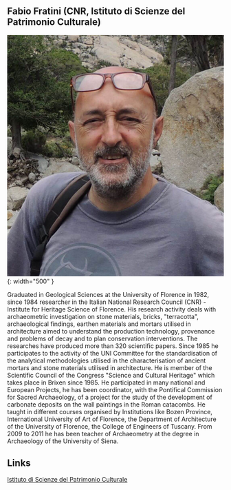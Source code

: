 ## Fabio Fratini (CNR, Istituto di Scienze del Patrimonio Culturale)

![Fabio](images/Fabio.jpg){: width="500" }

Graduated in Geological Sciences at the University of Florence in 1982, since 1984 researcher in the Italian National Research Council (CNR) - Institute for Heritage Science of Florence. His research activity deals with archaeometric investigation on stone materials, bricks, "terracotta", archaeological findings, earthen materials and mortars utilised in architecture aimed to understand the production technology, provenance and problems of decay and to plan conservation interventions. The researches have produced more than 320 scientific papers.
Since 1985 he participates to the activity of the UNI Committee for the standardisation of the analytical methodologies utilised in the characterisation of ancient mortars and stone materials utilised in architecture. He is member of the Scientific Council of the Congress "Science and Cultural Heritage" which takes place in Brixen  since 1985.
He participated in many national and European Projects, he has been coordinator, with the Pontifical Commission for Sacred Archaeology, of a project for the study of the development of carbonate deposits on the wall paintings in the Roman catacombs. He taught in different courses organised by Institutions like Bozen Province, International University of Art of Florence, the Department of Architecture of the University of Florence, the College of Engineers of Tuscany. From 2009 to 2011 he has been teacher of Archaeometry at the degree in Archaeology of the University of Siena. 


Links
-
[Istituto di Scienze del Patrimonio Culturale](https://www.ispc.cnr.it/en/)